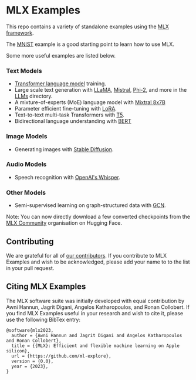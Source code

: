 # MLX Examples

This repo contains a variety of standalone examples using the [MLX
framework](https://github.com/ml-explore/mlx).

The [MNIST](mnist) example is a good starting point to learn how to use MLX.

Some more useful examples are listed below.

### Text Models 

- [Transformer language model](transformer_lm) training.
- Large scale text generation with [LLaMA](llms/llama),
  [Mistral](llms/mistral), [Phi-2](llms/phi2), and more in the [LLMs](llms)
  directory.
- A mixture-of-experts (MoE) language model with [Mixtral 8x7B](llms/mixtral)
- Parameter efficient fine-tuning with [LoRA](lora).
- Text-to-text multi-task Transformers with [T5](t5).
- Bidirectional language understanding with [BERT](bert)

### Image Models 

- Generating images with [Stable Diffusion](stable_diffusion).

### Audio Models

- Speech recognition with [OpenAI's Whisper](whisper).

### Other Models 

- Semi-supervised learning on graph-structured data with [GCN](gcn).

Note: You can now directly download a few converted checkpoints from the [MLX Community](https://huggingface.co/mlx-community) organisation on Hugging Face.

## Contributing 

We are grateful for all of [our
contributors](ACKNOWLEDGMENTS.md#Individual-Contributors). If you contribute
to MLX Examples and wish to be acknowledged, please add your name to to the list in your
pull request.

## Citing MLX Examples

The MLX software suite was initially developed with equal contribution by Awni
Hannun, Jagrit Digani, Angelos Katharopoulos, and Ronan Collobert. If you find
MLX Examples useful in your research and wish to cite it, please use the following
BibTex entry:

```
@software{mlx2023,
  author = {Awni Hannun and Jagrit Digani and Angelos Katharopoulos and Ronan Collobert},
  title = {{MLX}: Efficient and flexible machine learning on Apple silicon},
  url = {https://github.com/ml-explore},
  version = {0.0},
  year = {2023},
}
```

